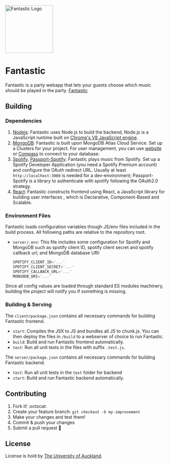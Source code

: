 <a href="https://Fantastic.com/">
    <img title="Fantastic Logo" height="150" src="https://github.com/BennyChun/Group-9-Amethyst-Ant/blob/master/client/src/image/logo.png">
</a>

# Fantastic 


Fantastic is a party webapp that lets your guests choose which music should be played in the party. [Fantastic](https://festify.rocks/)

## Building

### Dependencies

1. [Nodejs](https://nodejs.org): Fantastic uses Node.js to build the backend, Node.js is a JavaScript runtime built on [Chrome's V8 JavaScript engine](https://v8.dev/).
1. [MongoDB](https://www.mongodb.com/): Fantastic is built upon MongoDB Atlas Cloud Service. Set up a Clusters for your project. For user management, you can use [website](https://cloud.mongodb.com) or [Compass](https://www.mongodb.com/products/compass) to connect to your database.
1. [Spotify](https://beta.developer.spotify.com/), [Passport-Spotify](https://github.com/JMPerez/passport-spotify): Fantastic plays music from Spotify. Set up a Spotify Developer Application (you need a Spotify Premium account) and configure the OAuth redirect URL. Usually at least `http://localhost:3000` is needed for a dev-environment; Passport-Spotify is a library to authenticate with spotify following the OAuth2.0 strategy.
1. [React](https://reactjs.org/): Fantastic constructs frontend using React, a JavaScript library for building user interfaces , which is Declarative, Component-Based and Scalable.

### Environment Files

Fantastic loads configuration variables though JS/env files included in the build process. All following paths are relative to the repository root.

- `server/.env`: This file includes some configuration for Spotify and MongoDB such as spotify client ID, spotify client secret and spotify callback url; and MongoDB database URI:
    ```js
    SPOTIFY_CLIENT_ID='...'
    SPOTIFY_CLIENT_SECRET='...'
    SPOTIFY_CALLBACK_URL='...'
    MONGODB_URI='...'
    ```



Since all config values are loaded through standard ES modules machinery, building the project will notify you if something is missing.

### Building & Serving

The `client/package.json` contains all necessary commands for building Fantastic frontend.
- `start`<a name="react-scripts start"></a>: Compiles the JSX to JS and bundles all JS to chunk.js. You can then deploy the files in `/build` to a webserver of choice to run Fantastic.
- `build`: Build and run Fantastic frontend automatically.
- `test`: Run all unit tests in the files with suffix `.test.js`.

The `server/package.json` contains all necessary commands for building Fantastic backend.
- `test`<a name="mocha"></a>: Run all unit tests in the `test` folder for backend 
- `start`: Build and run Fantastic backend automatically.


## Contributing

1. Fork it! :octocat:
1. Create your feature branch: `git checkout -b my-improvement`
1. Make your changes and test them!
1. Commit & push your changes
1. Submit a pull request :rocket:

## License

License is hold by [The University of Auckland](https://www.auckland.ac.nz/en.html).

